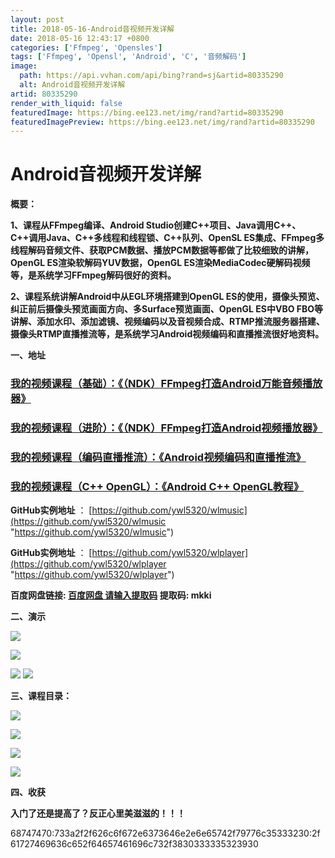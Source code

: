 ```yaml
---
layout: post
title: 2018-05-16-Android音视频开发详解
date: 2018-05-16 12:43:17 +0800
categories: ['Ffmpeg', 'Opensles']
tags: ['Ffmpeg', 'Opensl', 'Android', 'C', '音频解码']
image:
  path: https://api.vvhan.com/api/bing?rand=sj&artid=80335290
  alt: Android音视频开发详解
artid: 80335290
render_with_liquid: false
featuredImage: https://bing.ee123.net/img/rand?artid=80335290
featuredImagePreview: https://bing.ee123.net/img/rand?artid=80335290
---
```


# Android音视频开发详解

**概要：**

****1、课程从FFmpeg编译、Android Studio创建C++项目、Java调用C++、C++调用Java、C++多线程和线程锁、C++队列、OpenSL ES集成、FFmpeg多线程解码音频文件、获取PCM数据、播放PCM数据等都做了比较细致的讲解，OpenGL ES渲染软解码YUV数据，OpenGL ES渲染MediaCodec硬解码视频等，是系统学习FFmpeg解码很好的资料。****

****2、课程系统讲解Android中从EGL环境搭建到OpenGL ES的使用，摄像头预览、纠正前后摄像头预览画面方向、多Surface预览画面、OpenGL ES中VBO FBO等讲解、添加水印、添加滤镜、视频编码以及音视频合成、RTMP推流服务器搭建、摄像头RTMP直播推流等，是系统学习Android视频编码和直播推流很好地资料。****

**一、地址**

### [我的视频课程（基础）：《（NDK）FFmpeg打造Android万能音频播放器》](https://edu.csdn.net/course/detail/6842 "我的视频课程（基础）：《（NDK）FFmpeg打造Android万能音频播放器》")

### [我的视频课程（进阶）：《（NDK）FFmpeg打造Android视频播放器》](https://edu.csdn.net/course/detail/8036 "我的视频课程（进阶）：《（NDK）FFmpeg打造Android视频播放器》")

### [我的视频课程（编码直播推流）：《Android视频编码和直播推流》](https://edu.csdn.net/course/detail/8942 "我的视频课程（编码直播推流）：《Android视频编码和直播推流》")

### [我的视频课程（C++ OpenGL）：《Android C++ OpenGL教程》](https://edu.csdn.net/course/detail/19367 "我的视频课程（C++ OpenGL）：《Android C++ OpenGL教程》")

**GitHub实例地址**
：
[https://github.com/ywl5320/wlmusic](https://github.com/ywl5320/wlmusic "https://github.com/ywl5320/wlmusic")

**GitHub实例地址**
：
[https://github.com/ywl5320/wlplayer](https://github.com/ywl5320/wlplayer "https://github.com/ywl5320/wlplayer")

**百度网盘链接:
[百度网盘 请输入提取码](https://pan.baidu.com/s/1mvIflaxujEoufLrnyNNxRQ "百度网盘 请输入提取码")
提取码:
mkki**

**二、演示**

**![](https://i-blog.csdnimg.cn/blog_migrate/fc17cd0bdcc7fc50f4d1bb2cef94659f.gif)**

![](https://i-blog.csdnimg.cn/blog_migrate/e3c3b8eb0732e609eee048272dbde0ad.gif)

![](https://i-blog.csdnimg.cn/blog_migrate/1a8ef974be4e4f1dbcd795b5a74e8dd3.gif)
![](https://i-blog.csdnimg.cn/blog_migrate/a63c1a2dca72ea0e3ae229df4dbad6ab.gif)

**三、课程目录：**

![](https://i-blog.csdnimg.cn/blog_migrate/e079d71dde0ee03241ebd0f758084d84.png)

![](https://i-blog.csdnimg.cn/blog_migrate/a454826a1202a538a157156fdc656fc5.png)

![](https://i-blog.csdnimg.cn/blog_migrate/be0c3c3ee6e1ce4f3eca678fa7847570.png)

![](https://i-blog.csdnimg.cn/blog_migrate/0b03c5815cdd0aeef965a95f143e6408.png)

**四、收获**

**入门了还是提高了？反正心里美滋滋的！！！**

68747470:733a2f2f626c6f672e6373646e2e6e65742f79776c35333230:2f61727469636c652f64657461696c732f3830333335323930